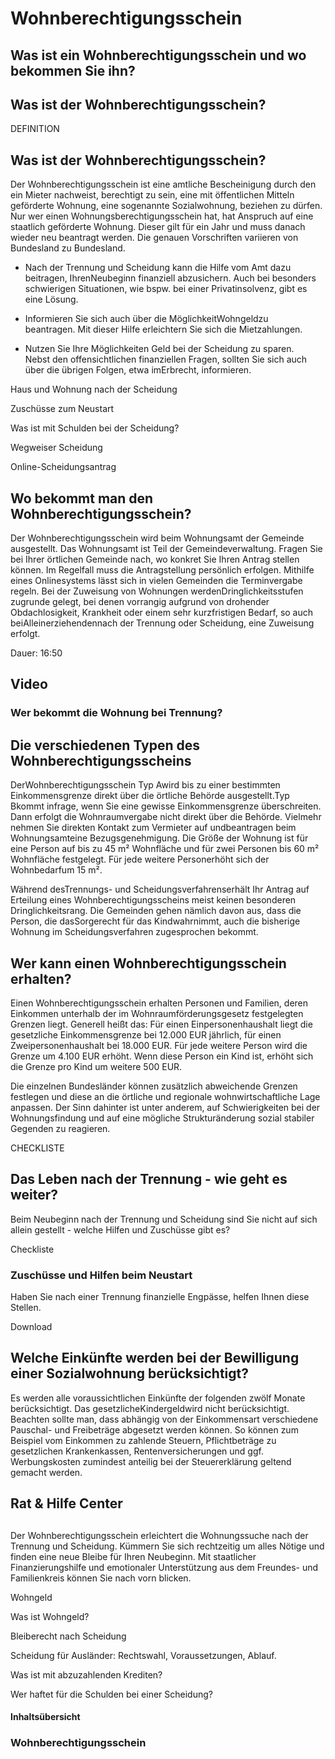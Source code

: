 # Wohnberechtigungsschein

## Was ist ein Wohnberechtigungsschein und wo bekommen Sie ihn?

## Was ist der Wohnberechtigungsschein?

DEFINITION

## Was ist der Wohnberechtigungsschein?

Der Wohnberechtigungsschein ist eine amtliche Bescheinigung durch den ein Mieter nachweist, berechtigt zu sein, eine mit öffentlichen Mitteln geförderte Wohnung, eine sogenannte Sozialwohnung, beziehen zu dürfen. Nur wer einen Wohnungsberechtigungsschein hat, hat Anspruch auf eine staatlich geförderte Wohnung. Dieser gilt für ein Jahr und muss danach wieder neu beantragt werden. Die genauen Vorschriften variieren von Bundesland zu Bundesland.

- Nach der Trennung und Scheidung kann die Hilfe vom Amt dazu beitragen, IhrenNeubeginn finanziell abzusichern. Auch bei besonders schwierigen Situationen, wie bspw. bei einer Privatinsolvenz, gibt es eine Lösung.

- Informieren Sie sich auch über die MöglichkeitWohngeldzu beantragen. Mit dieser Hilfe erleichtern Sie sich die Mietzahlungen.

- Nutzen Sie Ihre Möglichkeiten Geld bei der Scheidung zu sparen. Nebst den offensichtlichen finanziellen Fragen, sollten Sie sich auch über die übrigen Folgen, etwa imErbrecht, informieren.

Haus und Wohnung nach der Scheidung

Zuschüsse zum Neustart

Was ist mit Schulden bei der Scheidung?

Wegweiser Scheidung

Online-Scheidungsantrag

## Wo bekommt man den Wohnberechtigungsschein?

Der Wohnberechtigungsschein wird beim Wohnungsamt der Gemeinde ausgestellt. Das Wohnungsamt ist Teil der Gemeindeverwaltung. Fragen Sie bei Ihrer örtlichen Gemeinde nach, wo konkret Sie Ihren Antrag stellen können. Im Regelfall muss die Antragstellung persönlich erfolgen. Mithilfe eines Onlinesystems lässt sich in vielen Gemeinden die Terminvergabe regeln. Bei der Zuweisung von Wohnungen werdenDringlichkeitsstufen zugrunde gelegt, bei denen vorrangig aufgrund von drohender Obdachlosigkeit, Krankheit oder einem sehr kurzfristigen Bedarf, so auch beiAlleinerziehendennach der Trennung oder Scheidung, eine Zuweisung erfolgt.

Dauer: 16:50

## Video

### Wer bekommt die Wohnung bei Trennung?

## Die verschiedenen Typen des Wohnberechtigungsscheins

DerWohnberechtigungsschein Typ Awird bis zu einer bestimmten Einkommensgrenze direkt über die örtliche Behörde ausgestellt.Typ Bkommt infrage, wenn Sie eine gewisse Einkommensgrenze überschreiten. Dann erfolgt die Wohnraumvergabe nicht direkt über die Behörde. Vielmehr nehmen Sie direkten Kontakt zum Vermieter auf undbeantragen beim Wohnungsamteine Bezugsgenehmigung. Die Größe der Wohnung ist für eine Person auf bis zu 45 m² Wohnfläche und für zwei Personen bis 60 m² Wohnfläche festgelegt. Für jede weitere Personerhöht sich der Wohnbedarfum 15 m².

Während desTrennungs- und Scheidungsverfahrenserhält Ihr Antrag auf Erteilung eines Wohnberechtigungsscheins meist keinen besonderen Dringlichkeitsrang. Die Gemeinden gehen nämlich davon aus, dass die Person, die dasSorgerecht für das Kindwahrnimmt, auch die bisherige Wohnung im Scheidungsverfahren zugesprochen bekommt.

## Wer kann einen Wohnberechtigungsschein erhalten?

Einen Wohnberechtigungsschein erhalten Personen und Familien, deren Einkommen unterhalb der im Wohnraumförderungsgesetz festgelegten Grenzen liegt. Generell heißt das: Für einen Einpersonenhaushalt liegt die gesetzliche Einkommensgrenze bei 12.000 EUR jährlich, für einen Zweipersonenhaushalt bei 18.000 EUR. Für jede weitere Person wird die Grenze um 4.100 EUR erhöht. Wenn diese Person ein Kind ist, erhöht sich die Grenze pro Kind um weitere 500 EUR.

Die einzelnen Bundesländer können zusätzlich abweichende Grenzen festlegen und diese an die örtliche und regionale wohnwirtschaftliche Lage anpassen. Der Sinn dahinter ist unter anderem, auf Schwierigkeiten bei der Wohnungsfindung und auf eine mögliche Strukturänderung sozial stabiler Gegenden zu reagieren.

CHECKLISTE

## Das Leben nach der Trennung - wie geht es weiter?

Beim Neubeginn nach der Trennung und Scheidung sind Sie nicht auf sich allein gestellt - welche Hilfen und Zuschüsse gibt es?

Checkliste

### Zuschüsse und Hilfen beim Neustart

Haben Sie nach einer Trennung finanzielle Engpässe, helfen Ihnen diese Stellen.

Download

## Welche Einkünfte werden bei der Bewilligung einer Sozialwohnung berücksichtigt?

Es werden alle voraussichtlichen Einkünfte der folgenden zwölf Monate berücksichtigt. Das gesetzlicheKindergeldwird nicht berücksichtigt. Beachten sollte man, dass abhängig von der Einkommensart verschiedene Pauschal- und Freibeträge abgesetzt werden können. So können zum Beispiel vom Einkommen zu zahlende Steuern, Pflichtbeträge zu gesetzlichen Krankenkassen, Rentenversicherungen und ggf. Werbungskosten zumindest anteilig bei der Steuererklärung geltend gemacht werden.

## Rat & Hilfe Center

## 

Der Wohnberechtigungsschein erleichtert die Wohnungssuche nach der Trennung und Scheidung. Kümmern Sie sich rechtzeitig um alles Nötige und finden eine neue Bleibe für Ihren Neubeginn. Mit staatlicher Finanzierungshilfe und emotionaler Unterstützung aus dem Freundes- und Familienkreis können Sie nach vorn blicken.

Wohngeld

Was ist Wohngeld?

Bleiberecht nach Scheidung

Scheidung für Ausländer: Rechtswahl, Voraussetzungen, Ablauf.

Was ist mit abzuzahlenden Krediten?

Wer haftet für die Schulden bei einer Scheidung?

#### Inhaltsübersicht

### Wohnberechtigungsschein